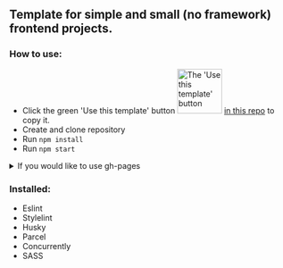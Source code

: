 
## Template for simple and small (no framework) frontend projects.

### How to use:
* Click the green 'Use this template' button <img src="https://www.rostrum.blog/post/2019-06-11-a-repo-template-for-r-analysis_files/use-this.png" alt="The 'Use this template' button" width="80px"> [in this repo](https://github.com/yashnyi/frontend-template) to copy it.
* Create and clone repository
* Run `npm install`
* Run `npm start`

<details>
    <summary>If you would like to use gh-pages</summary>

    - Make sure you enabled it in repository Pages setting, choosen branch and folder `/docs`
    - Replace `<your_account>` with your Github username and `<repo_name>` (https://<your_account>.github.io/<repo_name>/) to see your project on gh-pages
</details>

### Installed:
* Eslint
* Stylelint
* Husky
* Parcel
* Concurrently
* SASS
